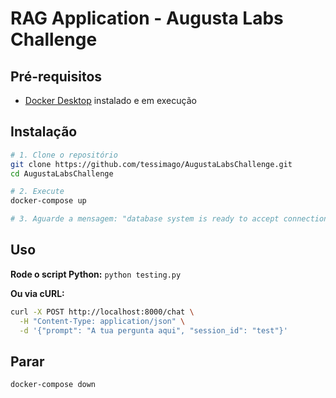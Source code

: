 # RAG Application - Augusta Labs Challenge

## Pré-requisitos
- [Docker Desktop](https://www.docker.com/products/docker-desktop) instalado e em execução

## Instalação
```bash
# 1. Clone o repositório
git clone https://github.com/tessimago/AugustaLabsChallenge.git
cd AugustaLabsChallenge

# 2. Execute
docker-compose up

# 3. Aguarde a mensagem: "database system is ready to accept connections"
```

## Uso
**Rode o script Python:**
```python testing.py```

**Ou via cURL:**
```bash
curl -X POST http://localhost:8000/chat \
  -H "Content-Type: application/json" \
  -d '{"prompt": "A tua pergunta aqui", "session_id": "test"}'
```

## Parar
```bash
docker-compose down
```